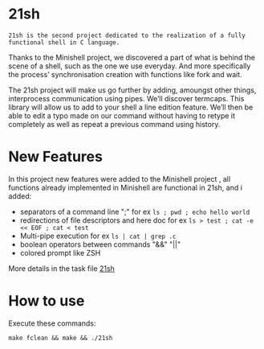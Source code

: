 # 21sh
`21sh is the second project dedicated to the realization of a fully functional shell in C language.`

Thanks to the Minishell project, we discovered a part of what is behind the scene of a shell, such as the one we use everyday.
And more specifically the process’ synchronisation creation with functions like fork and wait.

The 21sh project will make us go further by adding, amoungst other things, interprocess communication using pipes.
We’ll discover termcaps. This library will allow us to add to your shell a line edition feature. We’ll then be able to
edit a typo made on our command without having to retype it completely as well as
repeat a previous command using history.

# New Features

In this project new features were added to the Minishell project , all functions already implemented in Minishell are functional in 21sh, and i added:
- separators of a command line ";" for ex `ls ; pwd ; echo hello world`
- redirections of file descriptors and here doc for ex `ls > test ; cat -e << EOF ; cat < test` 
- Multi-pipe execution for ex  `ls | cat | grep .c`
- boolean operators between commands "&&" "||"
- colored prompt like ZSH

More details in the task file [21sh](https://github.com/shadyjamal/21sh/blob/master/21sh.en.pdf)

# How to use

Execute these commands:

`make fclean && make && ./21sh`
